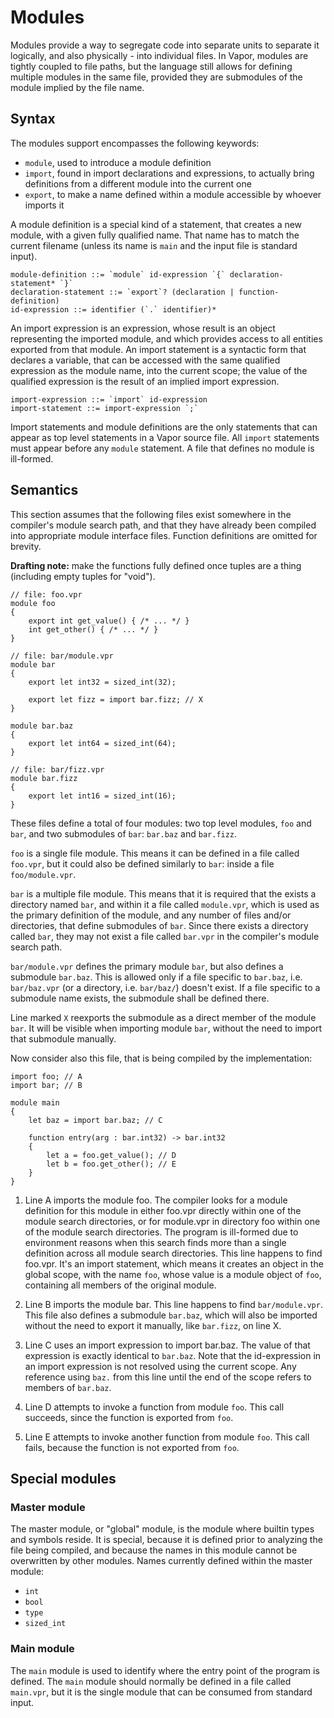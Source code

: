 # Modules

Modules provide a way to segregate code into separate units to separate it logically, and also physically - into individual
files. In Vapor, modules are tightly coupled to file paths, but the language still allows for defining multiple modules in
the same file, provided they are submodules of the module implied by the file name.

## Syntax

The modules support encompasses the following keywords:

 * `module`, used to introduce a module definition
 * `import`, found in import declarations and expressions, to actually bring definitions from a different module into the
current one
 * `export`, to make a name defined within a module accessible by whoever imports it

A module definition is a special kind of a statement, that creates a new module, with a given fully qualified name. That name
has to match the current filename (unless its name is `main` and the input file is standard input).

```
module-definition ::= `module` id-expression `{` declaration-statement* `}`
declaration-statement ::= `export`? (declaration | function-definition)
id-expression ::= identifier (`.` identifier)*
```

An import expression is an expression, whose result is an object representing the imported module, and which provides access
to all entities exported from that module. An import statement is a syntactic form that declares a variable, that can be
accessed with the same qualified expression as the module name, into the current scope; the value of the qualified expression
is the result of an implied import expression.

```
import-expression ::= `import` id-expression
import-statement ::= import-expression `;`
```

Import statements and module definitions are the only statements that can appear as top level statements in a Vapor source
file. All `import` statements must appear before any `module` statement. A file that defines no module is ill-formed.

## Semantics

This section assumes that the following files exist somewhere in the compiler's module search path, and that they have already
been compiled into appropriate module interface files. Function definitions are omitted for brevity.

**Drafting note:** make the functions fully defined once tuples are a thing (including empty tuples for "void").

```
// file: foo.vpr
module foo
{
    export int get_value() { /* ... */ }
    int get_other() { /* ... */ }
}
```

```
// file: bar/module.vpr
module bar
{
    export let int32 = sized_int(32);

    export let fizz = import bar.fizz; // X
}

module bar.baz
{
    export let int64 = sized_int(64);
}
```

```
// file: bar/fizz.vpr
module bar.fizz
{
    export let int16 = sized_int(16);
}
```

These files define a total of four modules: two top level modules, `foo` and `bar`, and two submodules of `bar`: `bar.baz`
and `bar.fizz`.

`foo` is a single file module. This means it can be defined in a file called `foo.vpr`, but it could also be defined
similarly to `bar`: inside a file `foo/module.vpr`.

`bar` is a multiple file module. This means that it is required that the exists a directory named `bar`, and within it a
file called `module.vpr`, which is used as the primary definition of the module, and any number of files and/or directories,
that define submodules of `bar`. Since there exists a directory called `bar`, they may not exist a file called `bar.vpr`
in the compiler's module search path.

`bar/module.vpr` defines the primary module `bar`, but also defines a submodule `bar.baz`. This is allowed only if a file
specific to `bar.baz`, i.e. `bar/baz.vpr` (or a directory, i.e. `bar/baz/`) doesn't exist. If a file specific to a submodule
name exists, the submodule shall be defined there.

Line marked `X` reexports the submodule as a direct member of the module `bar`. It will be visible when importing module
`bar`, without the need to import that submodule manually.

Now consider also this file, that is being compiled by the implementation:

```
import foo; // A
import bar; // B

module main
{
    let baz = import bar.baz; // C

    function entry(arg : bar.int32) -> bar.int32
    {
        let a = foo.get_value(); // D
        let b = foo.get_other(); // E
    }
}
```

 1. Line A imports the module foo. The compiler looks for a module definition for this module in either foo.vpr directly
 within one of the module search directories, or for module.vpr in directory foo within one of the module search directories.
 The program is ill-formed due to environment reasons when this search finds more than a single definition across all
 module search directories. This line happens to find foo.vpr. It's an import statement, which means it creates an object
 in the global scope, with the name `foo`, whose value is a module object of `foo`, containing all members of the original
 module.

 2. Line B imports the module bar. This line happens to find `bar/module.vpr`. This file also defines a submodule `bar.baz`,
 which will also be imported without the need to export it manually, like `bar.fizz`, on line X.

 3. Line C uses an import expression to import bar.baz. The value of that expression is exactly identical to `bar.baz`.
 Note that the id-expression in an import expression is not resolved using the current scope. Any reference using `baz.`
 from this line until the end of the scope refers to members of `bar.baz`.

 4. Line D attempts to invoke a function from module `foo`. This call succeeds, since the function is exported from `foo`.

 5. Line E attempts to invoke another function from module `foo`. This call fails, because the function is not exported
 from `foo`.

## Special modules

### Master module

The master module, or "global" module, is the module where builtin types and symbols reside. It is special, because it is
defined prior to analyzing the file being compiled, and because the names in this module cannot be overwritten by other
modules. Names currently defined within the master module:

 * `int`
 * `bool`
 * `type`
 * `sized_int`

### Main module

The `main` module is used to identify where the entry point of the program is defined. The `main` module should
normally be defined in a file called `main.vpr`, but it is the single module that can be consumed from standard input.
